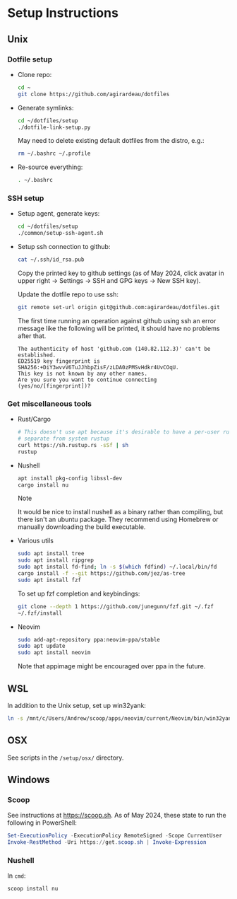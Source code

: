 # Setup Instructions

## Unix

### Dotfile setup

* Clone repo:

  ```sh
  cd ~
  git clone https://github.com/agirardeau/dotfiles
  ```

* Generate symlinks:

  ```sh
  cd ~/dotfiles/setup
  ./dotfile-link-setup.py
  ```

  May need to delete existing default dotfiles from the distro, e.g.:

  ```sh
  rm ~/.bashrc ~/.profile
  ```

* Re-source everything:

  ```sh
  . ~/.bashrc
  ```

### SSH setup

* Setup agent, generate keys:

  ```sh
  cd ~/dotfiles/setup
  ./common/setup-ssh-agent.sh
  ```

* Setup ssh connection to github:

  ```sh
  cat ~/.ssh/id_rsa.pub
  ```

  Copy the printed key to github settings (as of May 2024, click avatar in upper
  right -> Settings -> SSH and GPG keys -> New SSH key).

  Update the dotfile repo to use ssh:

  ```sh
  git remote set-url origin git@github.com:agirardeau/dotfiles.git
  ```

  The first time running an operation against github using ssh an error message
  like the following will be printed, it should have no problems after that.

  ```
  The authenticity of host 'github.com (140.82.112.3)' can't be established.
  ED25519 key fingerprint is SHA256:+DiY3wvvV6TuJJhbpZisF/zLDA0zPMSvHdkr4UvCOqU.
  This key is not known by any other names.
  Are you sure you want to continue connecting (yes/no/[fingerprint])?
  ```

### Get miscellaneous tools

* Rust/Cargo

  ```sh
  # This doesn't use apt because it's desirable to have a per-user rustup that's
  # separate from system rustup
  curl https://sh.rustup.rs -sSf | sh
  rustup
  ```

* Nushell

  ```sh
  apt install pkg-config libssl-dev
  cargo install nu
  ```

  > [!NOTE]
  > It would be nice to install nushell as a binary rather than compiling, but
  > there isn't an ubuntu package. They recommend using Homebrew or manually
  > downloading the build executable.

* Various utils

  ```sh
  sudo apt install tree
  sudo apt install ripgrep
  sudo apt install fd-find; ln -s $(which fdfind) ~/.local/bin/fd
  cargo install -f --git https://github.com/jez/as-tree
  sudo apt install fzf
  ```

  To set up fzf completion and keybindings:

  ```sh
  git clone --depth 1 https://github.com/junegunn/fzf.git ~/.fzf
  ~/.fzf/install
  ```

* Neovim

  ```sh
  sudo add-apt-repository ppa:neovim-ppa/stable
  sudo apt update
  sudo apt install neovim
  ```

  Note that appimage might be encouraged over ppa in the future.

## WSL

In addition to the Unix setup, set up win32yank:

```sh
ln -s /mnt/c/Users/Andrew/scoop/apps/neovim/current/Neovim/bin/win32yank.exe /usr/bin/win32yank
```

## OSX

See scripts in the `/setup/osx/` directory.

## Windows

### Scoop

See instructions at https://scoop.sh. As of May 2024, these state to run the
following in PowerShell:

```powershell
Set-ExecutionPolicy -ExecutionPolicy RemoteSigned -Scope CurrentUser
Invoke-RestMethod -Uri https://get.scoop.sh | Invoke-Expression
```

### Nushell

In `cmd`:

```bat
scoop install nu
```


